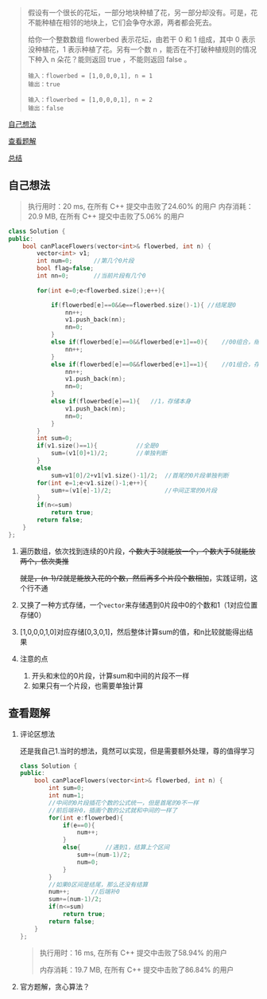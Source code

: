 > 假设有一个很长的花坛，一部分地块种植了花，另一部分却没有。可是，花不能种植在相邻的地块上，它们会争夺水源，两者都会死去。
>
> 给你一个整数数组 flowerbed 表示花坛，由若干 0 和 1 组成，其中 0 表示没种植花，1 表示种植了花。另有一个数 n ，能否在不打破种植规则的情况下种入 n 朵花？能则返回 true ，不能则返回 false 。
>
> ```
> 输入：flowerbed = [1,0,0,0,1], n = 1
> 输出：true
> ```
>
> ```
> 输入：flowerbed = [1,0,0,0,1], n = 2
> 输出：false
> ```

[自己想法](#自己想法)

[查看题解](#查看题解)

[总结](#总结)

## 自己想法

> 执行用时：20 ms, 在所有 C++ 提交中击败了24.60% 的用户
> 内存消耗：20.9 MB, 在所有 C++ 提交中击败了5.06% 的用户

```c++
class Solution {
public:
    bool canPlaceFlowers(vector<int>& flowerbed, int n) {
        vector<int> v1;
        int num=0;      //第几个0片段
        bool flag=false;
        int nn=0;       //当前片段有几个0
        
        for(int e=0;e<flowerbed.size();e++){

            if(flowerbed[e]==0&&e==flowerbed.size()-1){	//结尾是0
                nn++;
                v1.push_back(nn);
                nn=0;
            }
            else if(flowerbed[e]==0&&flowerbed[e+1]==0){	//00组合，继续遍历
                nn++;
            }
            else if(flowerbed[e]==0&&flowerbed[e+1]==1){	//01组合，存储前0片段
                nn++;
                v1.push_back(nn);
                nn=0;
            }
            else if(flowerbed[e]==1){	//1，存储本身
                v1.push_back(nn);
                nn=0;
            }
        }
        int sum=0;
        if(v1.size()==1){			//全是0
            sum=(v1[0]+1)/2;		//单独判断
        }
        else 
            sum=v1[0]/2+v1[v1.size()-1]/2;	//首尾的0片段单独判断
        for(int e=1;e<v1.size()-1;e++){
            sum+=(v1[e]-1)/2;				//中间正常的0片段
        }
        if(n<=sum)
            return true;
        return false;
    }
};
```

1. 遍历数组，依次找到连续的0片段，~~个数大于3就能放一个，个数大于5就能放两个，依次类推~~

   ~~就是，(n-1)/2就是能放入花的个数，然后再多个片段个数相加~~，实践证明，这个行不通

2. 又换了一种方式存储，一个`vector`来存储遇到0片段中0的个数和1（1对应位置存储0）

3. [1,0,0,0,1,0]对应存储[0,3,0,1]，然后整体计算sum的值，和n比较就能得出结果

4. 注意的点

   1. 开头和末位的0片段，计算sum和中间的片段不一样
   2. 如果只有一个片段，也需要单独计算

## 查看题解

1. 评论区想法

   还是我自己1.当时的想法，竟然可以实现，但是需要额外处理，尊的值得学习

   ```c++
   class Solution {
   public:
       bool canPlaceFlowers(vector<int>& flowerbed, int n) {
           int sum=0;
           int num=1;
           //中间的0片段插花个数的公式统一，但是首尾的0不一样
           //前后端补0，插画个数的公式就和中间的一样了
           for(int e:flowerbed){
               if(e==0){
                   num++;
               }
               else{       //遇到1，结算上个区间
                   sum+=(num-1)/2;
                   num=0;
               }
           }
           //如果0区间是结尾，那么还没有结算
           num++;      //后端补0
           sum+=(num-1)/2;
           if(n<=sum)
               return true;
           return false;
       }
   };
   ```

   > 执行用时：16 ms, 在所有 C++ 提交中击败了58.94% 的用户
   >
   > 内存消耗：19.7 MB, 在所有 C++ 提交中击败了86.84% 的用户

2. 官方题解，贪心算法？